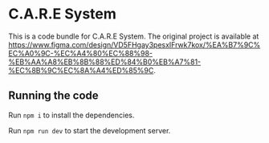 
  # C.A.R.E System

  This is a code bundle for C.A.R.E System. The original project is available at https://www.figma.com/design/VD5FHgay3pesxIFrwk7kox/%EA%B7%9C%EC%A0%9C-%EC%A4%80%EC%88%98-%EB%AA%A8%EB%8B%88%ED%84%B0%EB%A7%81-%EC%8B%9C%EC%8A%A4%ED%85%9C.

  ## Running the code

  Run `npm i` to install the dependencies.

  Run `npm run dev` to start the development server.
  